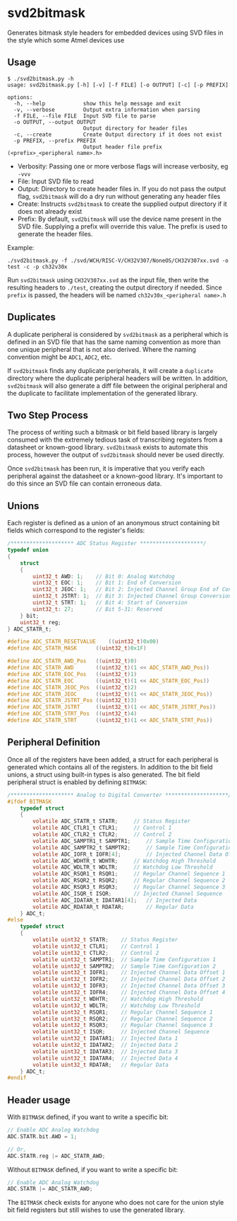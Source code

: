 # svd2bitmask

Generates bitmask style headers for embedded devices using SVD files in the style which some Atmel devices use

## Usage

```
$ ./svd2bitmask.py -h
usage: svd2bitmask.py [-h] [-v] [-f FILE] [-o OUTPUT] [-c] [-p PREFIX]

options:
  -h, --help            show this help message and exit
  -v, --verbose         Output extra information when parsing
  -f FILE, --file FILE  Input SVD file to parse
  -o OUTPUT, --output OUTPUT
                        Output directory for header files
  -c, --create          Create Output directory if it does not exist
  -p PREFIX, --prefix PREFIX
                        Output header file prefix (<prefix>_<peripheral name>.h>
```

- Verbosity: Passing one or more verbose flags will increase verbosity, eg `-vvv`
- File: Input SVD file to read
- Output: Directory to create header files in. If you do not pass the output flag, `svd2bitmask` will do a dry run without generating any header files
- Create: Instructs `svd2bitmask` to create the supplied output directory if it does not already exist
- Prefix: By default, `svd2bitmask` will use the device name present in the SVD file. Supplying a prefix will override this value. The prefix is used to generate the header files.

Example:
```
./svd2bitmask.py -f ./svd/WCH/RISC-V/CH32V307/NoneOS/CH32V307xx.svd -o test -c -p ch32v30x
```

Run `svd2bitmask` using `CH32V307xx.svd` as the input file, then write the resulting headers to `./test`, creating the output directory if needed. Since `prefix` is passed, the headers will be named `ch32v30x_<peripheral name>.h`

## Duplicates

A duplicate peripheral is considered by `svd2bitmask` as a peripheral which is defined in an SVD file that has the same naming convention as more than one unique peripheral that is not also derived. Where the naming convention might be `ADC1`, `ADC2`, etc. 

If `svd2bitmask` finds any duplicate peripherals, it will create a `duplicate` directory where the duplicate peripheral headers will be written. In addition, `svd2bitmask` will also generate a diff file between the original peripheral and the duplicate to facilitate implementation of the generated library.

## Two Step Process

The process of writing such a bitmask or bit field based library is largely consumed with the extremely tedious task of transcribing registers from a datasheet or known-good library. `svd2bitmask` exists to automate this process, however the output of `svd2bitmask` should never be used directly.

Once `svd2bitmask` has been run, it is imperative that you verify each peripheral against the datasheet or a known-good library. It's important to do this since an SVD file can contain erroneous data.

## Unions

Each register is defined as a union of an anonymous struct containing bit fields which correspond to the register's fields:

```C
/******************** ADC Status Register ********************/
typedef union
{
	struct
	{
		uint32_t AWD: 1;	// Bit 0: Analog Watchdog
		uint32_t EOC: 1;	// Bit 1: End of Conversion
		uint32_t JEOC: 1;	// Bit 2: Injected Channel Group End of Conversion
		uint32_t JSTRT: 1;	// Bit 3: Injected Channel Group Conversion Sart
		uint32_t STRT: 1;	// Bit 4: Start of Conversion
		uint32_t: 27;		// Bit 5-31: Reserved
	} bit;
	uint32_t reg;
} ADC_STATR_t;

#define ADC_STATR_RESETVALUE	((uint32_t)0x00)
#define ADC_STATR_MASK		((uint32_t)0x1F)

#define ADC_STATR_AWD_Pos	((uint32_t)0)
#define ADC_STATR_AWD		((uint32_t)(1 << ADC_STATR_AWD_Pos))
#define ADC_STATR_EOC_Pos	((uint32_t)1)
#define ADC_STATR_EOC		((uint32_t)(1 << ADC_STATR_EOC_Pos))
#define ADC_STATR_JEOC_Pos	((uint32_t)2)
#define ADC_STATR_JEOC		((uint32_t)(1 << ADC_STATR_JEOC_Pos))
#define ADC_STATR_JSTRT_Pos	((uint32_t)3)
#define ADC_STATR_JSTRT		((uint32_t)(1 << ADC_STATR_JSTRT_Pos))
#define ADC_STATR_STRT_Pos	((uint32_t)4)
#define ADC_STATR_STRT		((uint32_t)(1 << ADC_STATR_STRT_Pos))
```

## Peripheral Definition

Once all of the registers have been added, a struct for each peripheral is generated which contains all of the registers. In addition to the bit field unions, a struct using built-in types is also generated. The bit field peripheral struct is enabled by defining `BITMASK`:

```C
/******************** Analog to Digital Converter ********************/
#ifdef BITMASK
	typedef struct
	{
		volatile ADC_STATR_t STATR;		// Status Register
		volatile ADC_CTLR1_t CTLR1;		// Control 1
		volatile ADC_CTLR2_t CTLR2;		// Control 2
		volatile ADC_SAMPTR1_t SAMPTR1;		// Sample Time Configuration 1
		volatile ADC_SAMPTR2_t SAMPTR2;		// Sample Time Configuration 2
		volatile ADC_IOFR_t IOFR[4];		// Injected Channel Data Offset
		volatile ADC_WDHTR_t WDHTR;		// Watchdog High Threshold
		volatile ADC_WDLTR_t WDLTR;		// Watchdog Low Threshold
		volatile ADC_RSQR1_t RSQR1;		// Regular Channel Sequence 1
		volatile ADC_RSQR2_t RSQR2;		// Regular Channel Sequence 2
		volatile ADC_RSQR3_t RSQR3;		// Regular Channel Sequence 3
		volatile ADC_ISQR_t ISQR;		// Injected Channel Sequence
		volatile ADC_IDATAR_t IDATAR1[4];	// Injected Data
		volatile ADC_RDATAR_t RDATAR;		// Regular Data
	} ADC_t;
#else
	typedef struct
	{
		volatile uint32_t STATR;	// Status Register
		volatile uint32_t CTLR1;	// Control 1
		volatile uint32_t CTLR2;	// Control 2
		volatile uint32_t SAMPTR1;	// Sample Time Configuration 1
		volatile uint32_t SAMPTR2;	// Sample Time Configuration 2
		volatile uint32_t IOFR1;	// Injected Channel Data Offset 1
		volatile uint32_t IOFR2;	// Injected Channel Data Offset 2
		volatile uint32_t IOFR3;	// Injected Channel Data Offset 3
		volatile uint32_t IOFR4;	// Injected Channel Data Offset 4
		volatile uint32_t WDHTR;	// Watchdog High Threshold
		volatile uint32_t WDLTR;	// Watchdog Low Threshold
		volatile uint32_t RSQR1;	// Regular Channel Sequence 1
		volatile uint32_t RSQR2;	// Regular Channel Sequence 2
		volatile uint32_t RSQR3;	// Regular Channel Sequence 3
		volatile uint32_t ISQR;		// Injected Channel Sequence
		volatile uint32_t IDATAR1;	// Injected Data 1
		volatile uint32_t IDATAR2;	// Injected Data 2
		volatile uint32_t IDATAR3;	// Injected Data 3
		volatile uint32_t IDATAR4;	// Injected Data 4
		volatile uint32_t RDATAR;	// Regular Data
	} ADC_t;
#endif
```

## Header usage

With `BITMASK` defined, if you want to write a specific bit:

```C
// Enable ADC Analog Watchdog
ADC.STATR.bit.AWD = 1;

// Or,
ADC.STATR.reg |= ADC_STATR_AWD;
```

Without `BITMASK` defined, if you want to write a specific bit:

```C
// Enable ADC Analog Watchdog
ADC.STATR |= ADC_STATR_AWD;
```

The `BITMASK` check exists for anyone who does not care for the union style bit field registers but still wishes to use the generated library.

